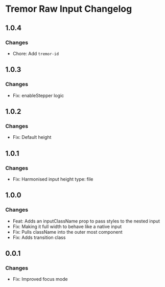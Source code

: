 # Tremor Raw Input Changelog

## 1.0.4

### Changes

- Chore: Add `tremor-id`

## 1.0.3

### Changes

- Fix: enableStepper logic

## 1.0.2

### Changes

- Fix: Default height

## 1.0.1

### Changes

- Fix: Harmonised input height type: file

## 1.0.0

### Changes

- Feat: Adds an inputClassName prop to pass styles to the nested input
- Fix: Making it full width to behave like a native input
- Fix: Pulls className into the outer most component
- Fix: Adds transition class

## 0.0.1

### Changes

- Fix: Improved focus mode

